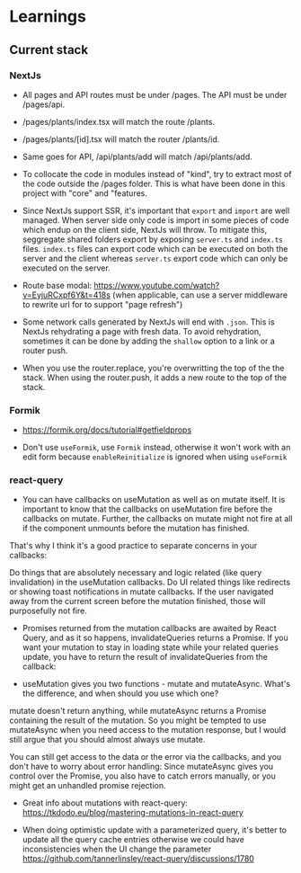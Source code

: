 # Learnings

## Current stack

### NextJs

-   All pages and API routes must be under /pages. The API must be under /pages/api.

-   /pages/plants/index.tsx will match the route /plants.

-   /pages/plants/[id].tsx will match the router /plants/id.

-   Same goes for API, /api/plants/add will match /api/plants/add.

-   To collocate the code in modules instead of "kind", try to extract most of the code outside the /pages folder. This is what have been done in this project with "core" and "features.

-   Since NextJs support SSR, it's important that `export` and `import` are well managed. When server side only code is import in some pieces of code which endup on the client side, NextJs will throw. To mitigate this, seggregate shared folders export by exposing `server.ts` and `index.ts` files. `index.ts` files can export code which can be executed on both the server and the client whereas `server.ts` export code which can only be executed on the server.

-   Route base modal: https://www.youtube.com/watch?v=EyjuRCxpf6Y&t=418s (when applicable, can use a server middleware to rewrite url for to support "page refresh")

-   Some network calls generated by NextJs will end with `.json`. This is NextJs rehydrating a page with fresh data. To avoid rehydration, sometimes it can be done by adding the `shallow` option to a link or a router push.

-   When you use the router.replace, you're overwritting the top of the the stack. When using the router.push, it adds a new route to the top of the stack.

### Formik

-   https://formik.org/docs/tutorial#getfieldprops

-   Don't use `useFormik`, use `Formik` instead, otherwise it won't work with an edit form because `enableReinitialize` is ignored when using `useFormik`

### react-query

-   You can have callbacks on useMutation as well as on mutate itself. It is important to know that the callbacks on useMutation fire before the callbacks on mutate. Further, the callbacks on mutate might not fire at all if the component unmounts before the mutation has finished.

That's why I think it's a good practice to separate concerns in your callbacks:

Do things that are absolutely necessary and logic related (like query invalidation) in the useMutation callbacks.
Do UI related things like redirects or showing toast notifications in mutate callbacks. If the user navigated away from the current screen before the mutation finished, those will purposefully not fire.

-   Promises returned from the mutation callbacks are awaited by React Query, and as it so happens, invalidateQueries returns a Promise. If you want your mutation to stay in loading state while your related queries update, you have to return the result of invalidateQueries from the callback:

-   useMutation gives you two functions - mutate and mutateAsync. What's the difference, and when should you use which one?

mutate doesn't return anything, while mutateAsync returns a Promise containing the result of the mutation. So you might be tempted to use mutateAsync when you need access to the mutation response, but I would still argue that you should almost always use mutate.

You can still get access to the data or the error via the callbacks, and you don't have to worry about error handling: Since mutateAsync gives you control over the Promise, you also have to catch errors manually, or you might get an unhandled promise rejection.

-   Great info about mutations with react-query: https://tkdodo.eu/blog/mastering-mutations-in-react-query

-   When doing optimistic update with a parameterized query, it's better to update all the query cache entries otherwise we could have inconsistencies when the UI change the parameter https://github.com/tannerlinsley/react-query/discussions/1780
